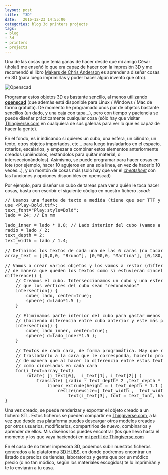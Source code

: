 ```yaml
---
layout: post
title:  "3D"
date:   2016-12-23 14:55:00
categories: blog 3d printers projects
tags:
- blog
- 3d
- printers
- projects
---
```



Una de las cosas que tenía ganas de hacer desde que mi amigo César (¡hola!) me enseñó lo que era capaz de hacer con la impresión 3D y me recomendó el libro [Makers de Chris Anderson](http://amzn.to/2ik25bI) es aprender a diseñar cosas en 3D (para luego imprimirlas y poder hacer algún invento que otro).

![Openscad]({{site.url}}/assets/images/2016-12-23-3d.jpg)


Programar estos objetos 3D es bastante sencillo, al menos utilizando **[openscad](http://www.openscad.org)** (que además está disponible para Linux / Windows / Mac de forma gratuita). De momento he programado unos par de objetos bastante sencillos (un dado, y una caja con tapa...), pero con tiempo y paciencia se puede diseñar prácticamente cualquier cosa (sólo hay que visitar [Thingiverse.com](https://thingiverse.com) en cualquiera de sus galerías para ver lo que es capaz de hacer la gente).

En el fondo, es ir indicando si quieres un cubo, una esfera, un cilindro, un texto, otros objetos importados, etc... para luego trasladarlos en el espacio, rotarlos, escalarlos, y empezar a combinar estos elementos anteriormente creados (uniéndolos, restándolos para quitar material, o interseccionándolos). Asimismo, se puede programar para hacer cosas en lote (por ejemplo, hacer 10 agujeros en una sola línea, en vez de hacerlo 10 veces...), y un montón de cosas más (solo hay que ver el _[cheatsheet](http://www.openscad.org/cheatsheet/)_ con las funciones y opciones disponibles en openscad)

Por ejemplo, para diseñar un cubo de tareas para ver a quién le toca hacer cosas, basta con escribir el siguiente código en nuestro fichero _.scad_:

<pre>
// Usamos una fuente de texto a medida (tiene que ser TTF y estar en el mismo directorio que este fichero .scad)
use &lt;Play-Bold.ttf&gt;;
text_font="Play:style=Bold";
lado = 24; // En mm

lado_inner = lado * 0.8; // Lado interior del cubo (vamos a quitar material interior para que sea dado más barato)
radio = lado / 2;
text_depth = 2;
text_width = lado / 1.4;

// Definimos los textos de cada una de las 6 caras (no tocar resto de coordenadas de rotación)
array_text = [[0,0,0, "Bruno"], [0,90,0, "Martina"], [0,180,0,"Jorge"], [0,270,0,"Sonia"], [0,90,90,"Todos"], [0,90,270,"Nadie"] ];

// Vamos a crear varios objetos y los vamos a restar (difference) entre sí para quitar material,
// de manera que queden los textos como si estuvieran cincelados en cada cara del cubo
difference() {
    // Creamos el cubo. Interseccionamos un cubo y una esfera para 
    // que los vértices del cubo sean "redondeados"
    intersection() {
        cube( lado, center=true);
        sphere( d=lado*1.5 );
    }
    
    // Eliminamos parte interior del cubo para gastar menos material 
    // (haciendo diferencia entre cubo anterior y este más pequeño)
    intersection() {
        cube( lado_inner, center=true);
        sphere( d=lado_inner*1.5 );
    }

    // Textos de cada cara, de forma programática. Hay que rotar el texto (para cada cara), 
    // trasladarlo a la cara que le corresponda, hacerlo profundo y cambiarle el tamaño,
    // de manera que al hacer la diferencia entre estos textos y el resto de objetos queden
    // como cincelados en cada cara
    for(i_text=array_text)
        rotate( [i_text[0],  i_text[1], i_text[2]] )
            translate( [radio - text_depth* 2 ,text_depth * 2, radio - text_depth] )
                linear_extrude(height = ( text_depth * 1.1 )) 
                    resize(newsize=[ text_width ,  text_width / 3, text_width  ] )
                        text(i_text[3], font = text_font, halign = "right" , valign = "top" );
} 
</pre>

Una vez creado, se puede renderizar y exportar el objeto creado a un fichero STL. Estos ficheros se pueden compartir en [Thingiverse.com](https://thingiverse.com), a la vez que desde esa plataforma puedes descargar otros modelos creados por otros usuarios, modificarlos, compartirlos de nuevo, combinarlos y aprender de ellos. Mis diseños los puedes encontrar (los que llevo hasta el momento y los que vaya haciendo) en [mi perfil de Thingiverse.com](http://www.thingiverse.com/jorgecasas/designs)

En el caso de no tener impresora 3D, podemos subir nuestros ficheros generados a la plataforma [3D HUBS](https://www.3dhubs.com), en donde podremos encontrar un listado de precios de tiendas, laboratorios y gente que por un módico precio (o no tan módico, según los materiales escogidos) te lo imprimirán y te lo enviarán a tu casa.

